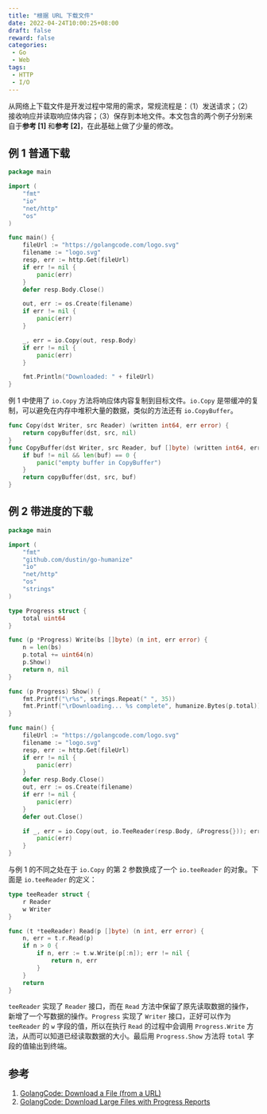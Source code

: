 ```yaml
---
title: "根据 URL 下载文件"
date: 2022-04-24T10:00:25+08:00
draft: false
reward: false
categories:
 - Go
 - Web
tags:
 - HTTP
 - I/O
---
```


从网络上下载文件是开发过程中常用的需求，常规流程是：（1）发送请求；（2）接收响应并读取响应体内容；（3）保存到本地文件。本文包含的两个例子分别来自于**参考 [1]** 和**参考 [2]**，在此基础上做了少量的修改。

<!--more-->

## 例 1 普通下载 

```go
package main

import (
	"fmt"
	"io"
	"net/http"
	"os"
)

func main() {
	fileUrl := "https://golangcode.com/logo.svg"
	filename := "logo.svg"
	resp, err := http.Get(fileUrl)
	if err != nil {
		panic(err)
	}
	defer resp.Body.Close()

	out, err := os.Create(filename)
	if err != nil {
		panic(err)
	}

	_, err = io.Copy(out, resp.Body)
	if err != nil {
		panic(err)
	}

	fmt.Println("Downloaded: " + fileUrl)
}
```

例 1 中使用了 `io.Copy` 方法将响应体内容复制到目标文件。`io.Copy` 是带缓冲的复制，可以避免在内存中堆积大量的数据，类似的方法还有 `io.CopyBuffer`。

```go
func Copy(dst Writer, src Reader) (written int64, err error) {
	return copyBuffer(dst, src, nil)
}
func CopyBuffer(dst Writer, src Reader, buf []byte) (written int64, err error) {
	if buf != nil && len(buf) == 0 {
		panic("empty buffer in CopyBuffer")
	}
	return copyBuffer(dst, src, buf)
}
```

## 例 2 带进度的下载

```go
package main

import (
	"fmt"
	"github.com/dustin/go-humanize"
	"io"
	"net/http"
	"os"
	"strings"
)

type Progress struct {
	total uint64
}

func (p *Progress) Write(bs []byte) (n int, err error) {
	n = len(bs)
	p.total += uint64(n)
	p.Show()
	return n, nil
}

func (p Progress) Show() {
	fmt.Printf("\r%s", strings.Repeat(" ", 35))
	fmt.Printf("\rDownloading... %s complete", humanize.Bytes(p.total))
}

func main() {
	fileUrl := "https://golangcode.com/logo.svg"
	filename := "logo.svg"
	resp, err := http.Get(fileUrl)
	if err != nil {
		panic(err)
	}
	defer resp.Body.Close()
	out, err := os.Create(filename)
	if err != nil {
		panic(err)
	}
	defer out.Close()

	if _, err = io.Copy(out, io.TeeReader(resp.Body, &Progress{})); err != nil {
		panic(err)
	}
}
```

与例 1 的不同之处在于 `io.Copy` 的第 2 参数换成了一个 `io.teeReader` 的对象。下面是 `io.teeReader` 的定义：

```go
type teeReader struct {
	r Reader
	w Writer
}

func (t *teeReader) Read(p []byte) (n int, err error) {
	n, err = t.r.Read(p)
	if n > 0 {
		if n, err := t.w.Write(p[:n]); err != nil {
			return n, err
		}
	}
	return
}
```

`teeReader` 实现了 `Reader` 接口，而在 `Read` 方法中保留了原先读取数据的操作，新增了一个写数据的操作。`Progress` 实现了 `Writer` 接口，正好可以作为 `teeReader` 的 `w` 字段的值，所以在执行 `Read` 的过程中会调用 `Progress.Write` 方法，从而可以知道已经读取数据的大小。最后用 `Progress.Show` 方法将 `total` 字段的值输出到终端。

## 参考

1. [GolangCode: Download a File (from a URL)](https://golangcode.com/download-a-file-from-a-url/)
2. [GolangCode: Download Large Files with Progress Reports](https://golangcode.com/download-a-file-with-progress/)

